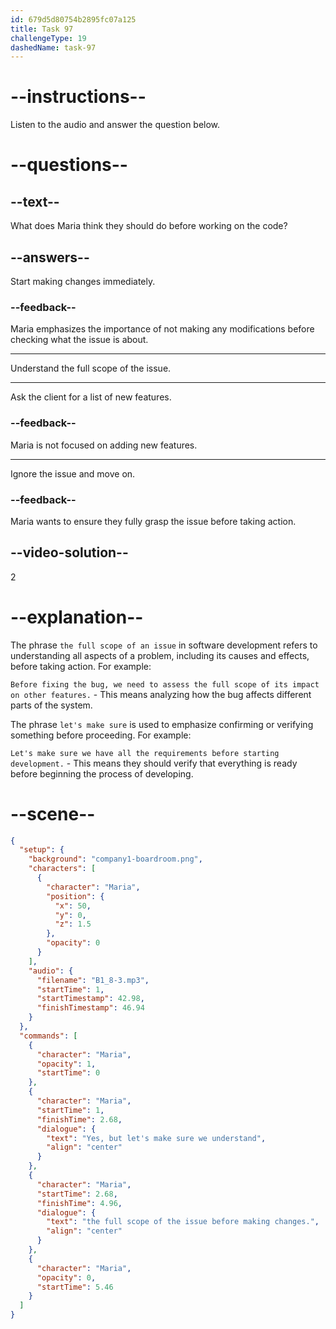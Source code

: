 ```yaml
---
id: 679d5d80754b2895fc07a125
title: Task 97
challengeType: 19
dashedName: task-97
---
```


<!-- (Audio) Maria: Yes, but let's make sure we understand the full scope of the issue before making changes. -->

# --instructions--

Listen to the audio and answer the question below.

# --questions--

## --text--

What does Maria think they should do before working on the code?

## --answers--

Start making changes immediately.

### --feedback--

Maria emphasizes the importance of not making any modifications before checking what the issue is about.

---

Understand the full scope of the issue.

---

Ask the client for a list of new features.

### --feedback--

Maria is not focused on adding new features.

---

Ignore the issue and move on.

### --feedback--

Maria wants to ensure they fully grasp the issue before taking action.

## --video-solution--

2

# --explanation--

The phrase `the full scope of an issue` in software development refers to understanding all aspects of a problem, including its causes and effects, before taking action. For example:

`Before fixing the bug, we need to assess the full scope of its impact on other features.` - This means analyzing how the bug affects different parts of the system.

The phrase `let's make sure` is used to emphasize confirming or verifying something before proceeding. For example:

`Let's make sure we have all the requirements before starting development.` - This means they should verify that everything is ready before beginning the process of developing.

# --scene--

```json
{
  "setup": {
    "background": "company1-boardroom.png",
    "characters": [
      {
        "character": "Maria",
        "position": {
          "x": 50,
          "y": 0,
          "z": 1.5
        },
        "opacity": 0
      }
    ],
    "audio": {
      "filename": "B1_8-3.mp3",
      "startTime": 1,
      "startTimestamp": 42.98,
      "finishTimestamp": 46.94
    }
  },
  "commands": [
    {
      "character": "Maria",
      "opacity": 1,
      "startTime": 0
    },
    {
      "character": "Maria",
      "startTime": 1,
      "finishTime": 2.68,
      "dialogue": {
        "text": "Yes, but let's make sure we understand",
        "align": "center"
      }
    },
    {
      "character": "Maria",
      "startTime": 2.68,
      "finishTime": 4.96,
      "dialogue": {
        "text": "the full scope of the issue before making changes.",
        "align": "center"
      }
    },
    {
      "character": "Maria",
      "opacity": 0,
      "startTime": 5.46
    }
  ]
}
```
